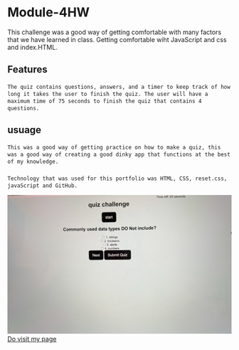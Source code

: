 # Module-4HW

This challenge was a good way of getting comfortable with many factors that we have learned in class. Getting comfortable wiht JavaScript and css and index.HTML. 

## Features
    The quiz contains questions, answers, and a timer to keep track of how long it takes the user to finish the quiz. The user will have a maximum time of 75 seconds to finish the quiz that contains 4 questions.

## usuage
    This was a good way of getting practice on how to make a quiz, this was a good way of creating a good dinky app that functions at the best of my knowledge. 

###
    Technology that was used for this portfolio was HTML, CSS, reset.css, javaScript and GitHub.

![screenshot](./assets/IMG_0676.jpg)
[Do visit my page](https://github.com/johria123/module-4HW)
